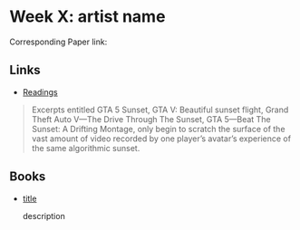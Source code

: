 # Week X: artist name

Corresponding Paper link: 

## Links

- [Readings](http://playtime.pem.org/art-for-the-ages-an-image-gallery/)

> Excerpts entitled GTA 5 Sunset, GTA V: Beautiful sunset flight, Grand Theft Auto V—The Drive Through The Sunset, GTA 5—Beat The Sunset: A Drifting Montage, only begin to scratch the surface of the vast amount of video recorded by one player’s avatar’s experience of the same algorithmic sunset.

## Books

- [title](link)

  description